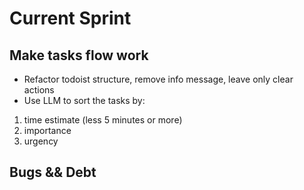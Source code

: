 # Current Sprint

## Make tasks flow work

* Refactor todoist structure, remove info message, leave only clear actions
* Use LLM to sort the tasks by:
1. time estimate (less 5 minutes or more)
2. importance
3. urgency

## Bugs && Debt
